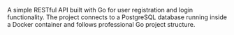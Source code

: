 A simple RESTful API built with Go for user registration and login functionality. The project connects to a PostgreSQL database running inside a Docker container and follows professional Go project structure.

